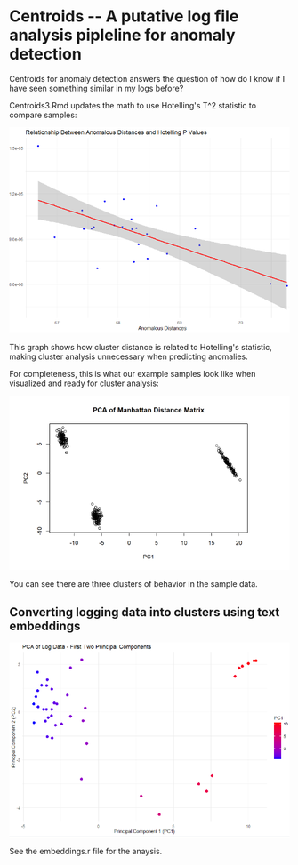 # Centroids -- A putative log file analysis pipleline for anomaly detection

Centroids for anomaly detection answers the question of how do I know if I have seen something similar in my logs before?

Centroids3.Rmd updates the math to use Hotelling's T^2 statistic to compare samples:

![Hotelling's](https://raw.githubusercontent.com/subsilico/centroids/master/p-v-dist-centroids.png)

This graph shows how cluster distance is related to Hotelling's statistic, making cluster analysis unnecessary when predicting anomalies.

For completeness, this is what our example samples look like when visualized and ready for cluster analysis:

![Centroids of behavior](https://raw.githubusercontent.com/subsilico/centroids/master/centroids.png)

You can see there are three clusters of behavior in the sample data.

## Converting logging data into clusters using text embeddings

![Text embedings show lines of logging can create clustered data from which to use for anomaly detection](https://raw.githubusercontent.com/subsilico/centroids/master/logging-to-clustered-samples-using-embeddings.png)

See the embeddings.r file for the anaysis.
